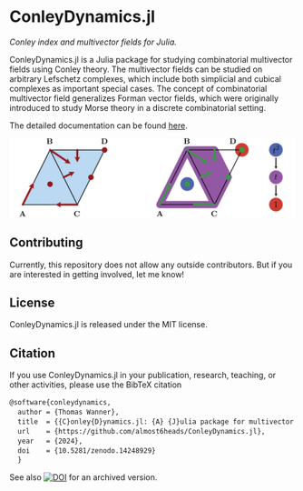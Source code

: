 # ConleyDynamics.jl

*Conley index and multivector fields for Julia.*

ConleyDynamics.jl is a Julia package for studying combinatorial multivector
fields using Conley theory. The multivector fields can be studied on arbitrary
Lefschetz complexes, which include both simplicial and cubical complexes
as important special cases. The concept of combinatorial multivector field
generalizes Forman vector fields, which were originally introduced to study
Morse theory in a discrete combinatorial setting.

The detailed documentation can be found
[here](https://almost6heads.github.io/ConleyDynamics.jl/dev).

![](docs/src/man/img/multivectorex.png)

## Contributing

Currently, this repository does not allow any outside contributors. But
if you are interested in getting involved, let me know!

## License

ConleyDynamics.jl is released under the MIT license.

## Citation

If you use ConleyDynamics.jl in your publication, research, teaching, or other
activities, please use the BibTeX citation

```latex
@software{conleydynamics,
  author = {Thomas Wanner},
  title  = {{C}onley{D}ynamics.jl: {A} {J}ulia package for multivector dynamics on {L}efschetz complexes},
  url    = {https://github.com/almost6heads/ConleyDynamics.jl},
  year   = {2024},
  doi    = {10.5281/zenodo.14248929}
  }
```

See also
[![DOI](https://zenodo.org/badge/DOI/10.5281/zenodo.14248930.svg)](https://doi.org/10.5281/zenodo.14248930)
for an archived version.

